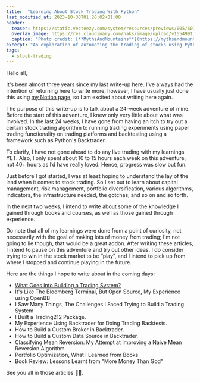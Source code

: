 ```yaml
---
title:  "Learning About Stock Trading With Python"
last_modified_at: 2023-10-30T01:20:02+01:00
header:
  teaser: https://static.vecteezy.com/system/resources/previews/005/607/851/large_2x/a-pencil-in-the-hand-of-an-investor-watching-stock-market-changes-on-a-tablet-flat-style-cartoon-illustration-free-vector.jpg
  overlay_image: https://res.cloudinary.com/haks/image/upload/v1554991771/Webp.net-compress-image.jpg
  caption: "Photo credit: [**MythsAndMountains**](https://mythsandmountains.com)"
excerpt: "An exploration of automating the trading of stocks using Python."
tags:
  - stock-trading
---
```

Hello all,

It's been almost three years since my last write-up here. 
I've always had the intention of returning here to write more, however, I have usually just done this using [my Notion page](https://haksoat.notion.site/Habeeb-Kehinde-Shopeju-5e38e0d24d054fb9b3f702c0436a0dba), so I am excited about writing here again.

The purpose of this write-up is to talk about a 24-week adventure of mine. Before the start of this adventure, I knew only very little about what was involved. 
In the last 24 weeks, I have gone from having an itch to try out
a certain stock trading algorithm to running trading experiments using paper trading functionality on trading platforms and 
backtesting using a framework such as Python's Backtrader. 

To clarify, I have not gone ahead to do any live trading with my learnings YET. 
Also, I only spent about 10 to 15 hours each week on this adventure, not 40+ hours as I’d have really loved. 
Hence, progress was slow but fun.

Just before I got started, I was at least hoping to understand the lay of the land when it comes to stock trading. 
So I set out to learn about capital management, risk management, portfolio diversification, various algorithms, indicators, the infrastructure needed, the gotchas, and so on and so forth.

In the next two weeks, I intend to write about some of the knowledge I gained through books and courses, as well as those gained through experience.

Do note that all of my learnings were done from a point of curiosity, not necessarily with the goal of making lots of money from trading; I'm not going to lie though, that would be a great addon. 
After writing these articles, I intend to pause on this adventure and try out other ideas. 
I do consider trying to win in the stock market to be “play”, and I intend to pick up from where I stopped and continue playing in the future.

Here are the things I hope to write about in the coming days:

- [What Goes into Building a Trading System?](http://haksoat.com/building-trading-system/)
- It's Like The Bloomberg Terminal, But Open Source, My Experience using OpenBB
- I Saw Many Things, The Challenges I Faced Trying to Build a Trading System
- I Built a Trading212 Package.
- My Experience Using Backtrader for Doing Trading Backtests.
- How to Build a Custom Broker in Backtrader.
- How to Build a Custom Data Source in Backtrader.
- Classifying Mean Reversion: My Attempt at Improving a Naive Mean Reversion Algorithm
- Portfolio Optimization, What I Learned from Books
- Book Review: Lessons Learnt from "More Money Than God"

See you all in those articles 👋🏾. 
